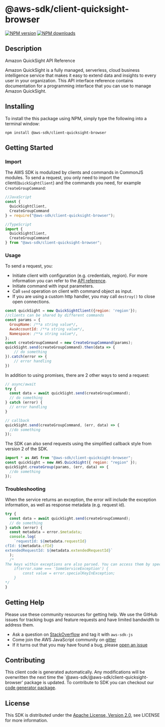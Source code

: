 # @aws-sdk/client-quicksight-browser

[![NPM version](https://img.shields.io/npm/v/@aws-sdk/client-quicksight-browser/preview.svg)](https://www.npmjs.com/package/@aws-sdk/client-quicksight-browser)
[![NPM downloads](https://img.shields.io/npm/dm/@aws-sdk/client-quicksight-browser.svg)](https://www.npmjs.com/package/@aws-sdk/client-quicksight-browser)

## Description

<fullname>Amazon QuickSight API Reference</fullname> <p>Amazon QuickSight is a fully managed, serverless, cloud business intelligence service that makes it easy to extend data and insights to every user in your organization. This API interface reference contains documentation for a programming interface that you can use to manage Amazon QuickSight. </p>

## Installing

To install the this package using NPM, simply type the following into a terminal window:

```
npm install @aws-sdk/client-quicksight-browser
```

## Getting Started

### Import

The AWS SDK is modulized by clients and commands in CommonJS modules. To send a request, you only need to import the client(`QuickSightClient`) and the commands you need, for example `CreateGroupCommand`:

```javascript
//JavaScript
const {
  QuickSightClient,
  CreateGroupCommand
} = require("@aws-sdk/client-quicksight-browser");
```

```javascript
//TypeScript
import {
  QuickSightClient,
  CreateGroupCommand
} from "@aws-sdk/client-quicksight-browser";
```

### Usage

To send a request, you:

- Initiate client with configuration (e.g. credentials, region). For more information you can refer to the [API reference][].
- Initiate command with input parameters.
- Call `send` operation on client with command object as input.
- If you are using a custom http handler, you may call `destroy()` to close open connections.

```javascript
const quickSight = new QuickSightClient({region: 'region'});
//clients can be shared by different commands
const params = {
  GroupName: /**a string value*/,
  AwsAccountId: /**a string value*/,
  Namespace: /**a string value*/,
};
const createGroupCommand = new CreateGroupCommand(params);
quickSight.send(createGroupCommand).then(data => {
    // do something
}).catch(error => {
    // error handling
})
```

In addition to using promises, there are 2 other ways to send a request:

```javascript
// async/await
try {
  const data = await quickSight.send(createGroupCommand);
  // do something
} catch (error) {
  // error handling
}
```

```javascript
// callback
quickSight.send(createGroupCommand, (err, data) => {
  //do something
});
```

The SDK can also send requests using the simplified callback style from version 2 of the SDK.

```javascript
import * as AWS from "@aws-sdk/client-quicksight-browser";
const quickSight = new AWS.QuickSight({ region: "region" });
quickSight.createGroup(params, (err, data) => {
  //do something
});
```

### Troubleshooting

When the service returns an exception, the error will include the exception information, as well as response metadata (e.g. request id).

```javascript
try {
  const data = await quickSight.send(createGroupCommand);
  // do something
} catch (error) {
  const metadata = error.$metadata;
  console.log(
    `requestId: ${metadata.requestId}
cfId: ${metadata.cfId}
extendedRequestId: ${metadata.extendedRequestId}`
  );
  /*
The keys within exceptions are also parsed. You can access them by specifying exception names:
    if(error.name === 'SomeServiceException') {
        const value = error.specialKeyInException;
    }
*/
}
```

## Getting Help

Please use these community resources for getting help. We use the GitHub issues for tracking bugs and feature requests and have limited bandwidth to address them.

- Ask a question on [StackOverflow](https://stackoverflow.com/questions/tagged/aws-sdk-js) and tag it with `aws-sdk-js`
- Come join the AWS JavaScript community on [gitter](https://gitter.im/aws/aws-sdk-js-v3)
- If it turns out that you may have found a bug, please [open an issue](https://github.com/aws/aws-sdk-js-v3/issues)

## Contributing

This client code is generated automatically. Any modifications will be overwritten the next time the `@aws-sdk/@aws-sdk/client-quicksight-browser' package is updated. To contribute to SDK you can checkout our [code generator package][].

## License

This SDK is distributed under the
[Apache License, Version 2.0](http://www.apache.org/licenses/LICENSE-2.0),
see LICENSE for more information.

[code generator package]: https://github.com/aws/aws-sdk-js-v3/tree/master/packages/service-types-generator
[api reference]: https://docs.aws.amazon.com/AWSJavaScriptSDK/latest/
